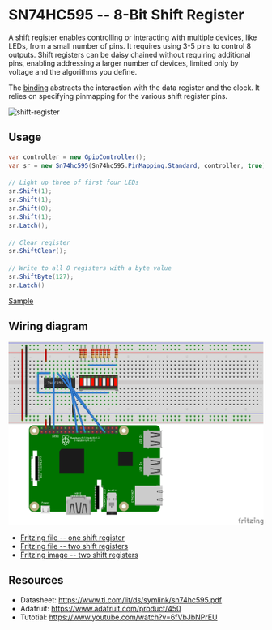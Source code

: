 # SN74HC595 -- 8-Bit Shift Register

A shift register enables controlling or interacting with multiple devices, like LEDs, from a small number of pins. It requires using 3-5 pins to control 8 outputs. Shift registers can be daisy chained without requiring additional pins, enabling addressing a larger number of devices, limited only by voltage and the algorithms you define.

The [binding](Sn74hc595.cs) abstracts the interaction with the data register and the clock. It relies on specifying pinmapping for the various shift register pins.

![shift-register](https://user-images.githubusercontent.com/2608468/84733283-ac3bca00-af52-11ea-8520-67c91a45c0f0.png)

## Usage

```csharp
var controller = new GpioController();
var sr = new Sn74hc595(Sn74hc595.PinMapping.Standard, controller, true);

// Light up three of first four LEDs
sr.Shift(1);
sr.Shift(1);
sr.Shift(0);
sr.Shift(1);
sr.Latch();

// Clear register
sr.ShiftClear();

// Write to all 8 registers with a byte value
sr.ShiftByte(127);
sr.Latch()
```

[Sample](samples/README.md)

## Wiring diagram

![wiring diagram](sn74hc595-led-bar-graph_bb.png)

* [Fritzing file -- one shift register](sn74hc595-led-bar-graph.fzz)
* [Fritzing file -- two shift registers](sn74hc595-led-bar-graph-double-up.fzz)
* [Fritzing image -- two shift registers](sn74hc595-led-bar-graph-double-up_bb.png)

## Resources

* Datasheet: https://www.ti.com/lit/ds/symlink/sn74hc595.pdf
* Adafruit: https://www.adafruit.com/product/450
* Tutotial: https://www.youtube.com/watch?v=6fVbJbNPrEU